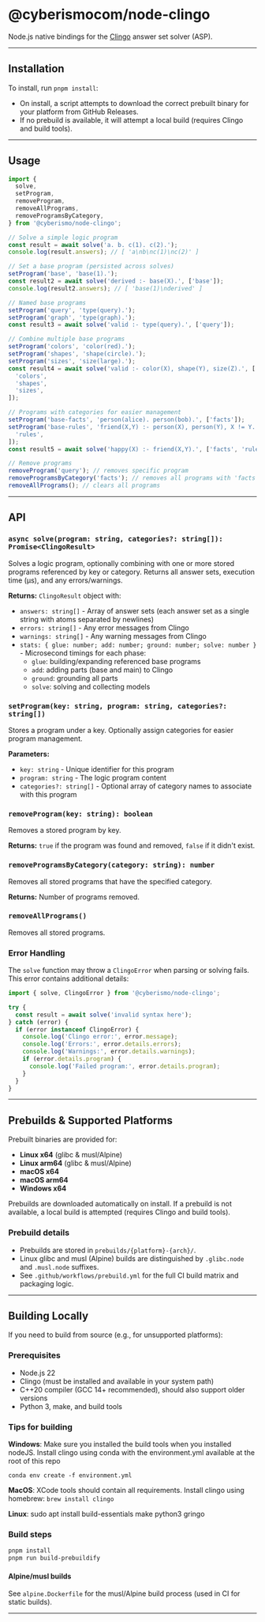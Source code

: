 # @cyberismocom/node-clingo

Node.js native bindings for the [Clingo](https://potassco.org/clingo/) answer set solver (ASP).

---

## Installation

To install, run `pnpm install`:

- On install, a script attempts to download the correct prebuilt binary for your platform from GitHub Releases.
- If no prebuild is available, it will attempt a local build (requires Clingo and build tools).

---

## Usage

```js
import {
  solve,
  setProgram,
  removeProgram,
  removeAllPrograms,
  removeProgramsByCategory,
} from '@cyberismo/node-clingo';

// Solve a simple logic program
const result = await solve('a. b. c(1). c(2).');
console.log(result.answers); // [ 'a\nb\nc(1)\nc(2)' ]

// Set a base program (persisted across solves)
setProgram('base', 'base(1).');
const result2 = await solve('derived :- base(X).', ['base']);
console.log(result2.answers); // [ 'base(1)\nderived' ]

// Named base programs
setProgram('query', 'type(query).');
setProgram('graph', 'type(graph).');
const result3 = await solve('valid :- type(query).', ['query']);

// Combine multiple base programs
setProgram('colors', 'color(red).');
setProgram('shapes', 'shape(circle).');
setProgram('sizes', 'size(large).');
const result4 = await solve('valid :- color(X), shape(Y), size(Z).', [
  'colors',
  'shapes',
  'sizes',
]);

// Programs with categories for easier management
setProgram('base-facts', 'person(alice). person(bob).', ['facts']);
setProgram('base-rules', 'friend(X,Y) :- person(X), person(Y), X != Y.', [
  'rules',
]);
const result5 = await solve('happy(X) :- friend(X,Y).', ['facts', 'rules']);

// Remove programs
removeProgram('query'); // removes specific program
removeProgramsByCategory('facts'); // removes all programs with 'facts' category
removeAllPrograms(); // clears all programs
```

---

## API

### `async solve(program: string, categories?: string[]): Promise<ClingoResult>`

Solves a logic program, optionally combining with one or more stored programs referenced by key or category. Returns all answer sets, execution time (μs), and any errors/warnings.

**Returns:** `ClingoResult` object with:

- `answers: string[]` - Array of answer sets (each answer set as a single string with atoms separated by newlines)
- `errors: string[]` - Any error messages from Clingo
- `warnings: string[]` - Any warning messages from Clingo
- `stats: { glue: number; add: number; ground: number; solve: number }` - Microsecond timings for each phase:
  - `glue`: building/expanding referenced base programs
  - `add`: adding parts (base and main) to Clingo
  - `ground`: grounding all parts
  - `solve`: solving and collecting models


### `setProgram(key: string, program: string, categories?: string[])`

Stores a program under a key. Optionally assign categories for easier program management.

**Parameters:**

- `key: string` - Unique identifier for this program
- `program: string` - The logic program content
- `categories?: string[]` - Optional array of category names to associate with this program

### `removeProgram(key: string): boolean`

Removes a stored program by key.

**Returns:** `true` if the program was found and removed, `false` if it didn't exist.

### `removeProgramsByCategory(category: string): number`

Removes all stored programs that have the specified category.

**Returns:** Number of programs removed.

### `removeAllPrograms()`

Removes all stored programs.

### Error Handling

The `solve` function may throw a `ClingoError` when parsing or solving fails. This error contains additional details:

```js
import { solve, ClingoError } from '@cyberismo/node-clingo';

try {
  const result = await solve('invalid syntax here');
} catch (error) {
  if (error instanceof ClingoError) {
    console.log('Clingo error:', error.message);
    console.log('Errors:', error.details.errors);
    console.log('Warnings:', error.details.warnings);
    if (error.details.program) {
      console.log('Failed program:', error.details.program);
    }
  }
}
```

---

## Prebuilds & Supported Platforms

Prebuilt binaries are provided for:

- **Linux x64** (glibc & musl/Alpine)
- **Linux arm64** (glibc & musl/Alpine)
- **macOS x64**
- **macOS arm64**
- **Windows x64**

Prebuilds are downloaded automatically on install. If a prebuild is not available, a local build is attempted (requires Clingo and build tools).

### Prebuild details

- Prebuilds are stored in `prebuilds/{platform}-{arch}/`.
- Linux glibc and musl (Alpine) builds are distinguished by `.glibc.node` and `.musl.node` suffixes.
- See `.github/workflows/prebuild.yml` for the full CI build matrix and packaging logic.

---

## Building Locally

If you need to build from source (e.g., for unsupported platforms):

### Prerequisites

- Node.js 22
- Clingo (must be installed and available in your system path)
- C++20 compiler (GCC 14+ recommended), should also support older versions
- Python 3, make, and build tools

### Tips for building

**Windows**:
Make sure you installed the build tools when you installed nodeJS.
Install clingo using conda with the environment.yml available at the root of this repo

```
conda env create -f environment.yml

```

**MacOS**:
XCode tools should contain all requirements. Install clingo using homebrew:
`brew install clingo`

**Linux**:
sudo apt install build-essentials make python3 gringo

### Build steps

```sh
pnpm install
pnpm run build-prebuildify
```

#### Alpine/musl builds

See `alpine.Dockerfile` for the musl/Alpine build process (used in CI for static builds).

---
